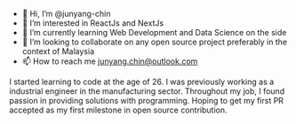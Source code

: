- 👋 Hi, I’m @junyang-chin
- 👀 I’m interested in ReactJs and NextJs
- 🌱 I’m currently learning Web Development and Data Science on the side
- 💞️ I’m looking to collaborate on any open source project preferably in the context of Malaysia
- 📫 How to reach me junyang.chin@outlook.com

I started learning to code at the age of 26. I was previously working as a industrial engineer in the manufacturing sector. Throughout my job, I found passion in providing solutions with programming. 
Hoping to get my first PR accepted as my first milestone in open source contribution.

<!---
junyang-chin/junyang-chin is a ✨ special ✨ repository because its `README.md` (this file) appears on your GitHub profile.
You can click the Preview link to take a look at your changes.
--->
